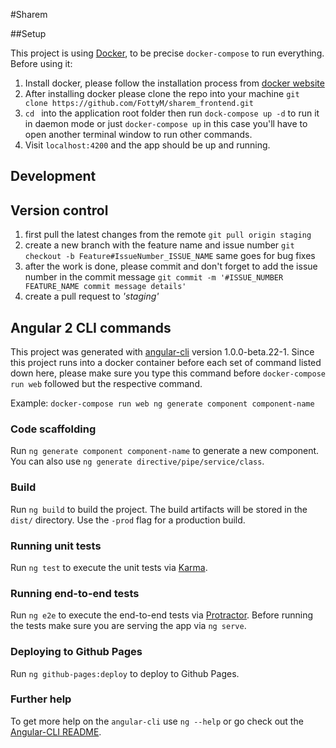 #Sharem

##Setup

This project is using [Docker](https://docs.docker.com/), to be precise `docker-compose` to run everything.
Before using it:

1. Install docker, please follow the installation process from [docker website](https://www.docker.com/products/overview)
2. After installing docker please clone the repo into your machine `git clone https://github.com/FottyM/sharem_frontend.git`
3. `cd ` into the application root folder then run `dock-compose up -d` to run it in daemon mode or just `docker-compose up` in this case you'll have to open another terminal window to run other commands.
4. Visit `localhost:4200` and the app should be up and running.

## Development 

## Version control
 
 1. first pull the latest changes from the remote `git pull origin staging`
 2. create a new branch with the feature name and issue number `git checkout -b Feature#IssueNumber_ISSUE_NAME` same goes for bug fixes 
 3. after the work is done, please commit and don't forget to add the issue number in the commit message `git commit -m '#ISSUE_NUMBER FEATURE_NAME commit message details'`
 4. create a pull request to _'staging'_
 
## Angular 2 CLI commands 

This project was generated with [angular-cli](https://github.com/angular/angular-cli) version 1.0.0-beta.22-1.
Since this project runs into a docker container before each set of command listed down here, please make sure you type this command before `docker-compose run web` followed but the respective command.

Example: `docker-compose run web ng generate component component-name `

### Code scaffolding

Run `ng generate component component-name` to generate a new component. You can also use `ng generate directive/pipe/service/class`.

### Build

Run `ng build` to build the project. The build artifacts will be stored in the `dist/` directory. Use the `-prod` flag for a production build.

### Running unit tests

Run `ng test` to execute the unit tests via [Karma](https://karma-runner.github.io).

### Running end-to-end tests

Run `ng e2e` to execute the end-to-end tests via [Protractor](http://www.protractortest.org/).
Before running the tests make sure you are serving the app via `ng serve`.

### Deploying to Github Pages

Run `ng github-pages:deploy` to deploy to Github Pages.

### Further help

To get more help on the `angular-cli` use `ng --help` or go check out the [Angular-CLI README](https://github.com/angular/angular-cli/blob/master/README.md).

